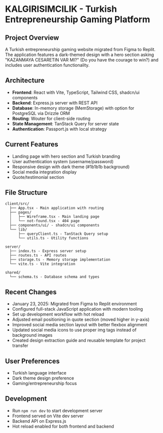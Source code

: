 # KALGIRISIMCILIK - Turkish Entrepreneurship Gaming Platform

## Project Overview
A Turkish entrepreneurship gaming website migrated from Figma to Replit. The application features a dark-themed design with a hero section asking "KAZANMAYA CESARETIN VAR MI?" (Do you have the courage to win?) and includes user authentication functionality.

## Architecture
- **Frontend**: React with Vite, TypeScript, Tailwind CSS, shadcn/ui components
- **Backend**: Express.js server with REST API
- **Database**: In-memory storage (MemStorage) with option for PostgreSQL via Drizzle ORM
- **Routing**: Wouter for client-side routing
- **State Management**: TanStack Query for server state
- **Authentication**: Passport.js with local strategy

## Current Features
- Landing page with hero section and Turkish branding
- User authentication system (username/password)
- Responsive design with dark theme (#1b1b1b background)
- Social media integration display
- Quote/testimonial section

## File Structure
```
client/src/
  ├── App.tsx - Main application with routing
  ├── pages/
  │   ├── Wireframe.tsx - Main landing page
  │   └── not-found.tsx - 404 page
  ├── components/ui/ - shadcn/ui components
  └── lib/
      ├── queryClient.ts - TanStack Query setup
      └── utils.ts - Utility functions

server/
  ├── index.ts - Express server setup
  ├── routes.ts - API routes
  ├── storage.ts - Memory storage implementation
  └── vite.ts - Vite integration

shared/
  └── schema.ts - Database schema and types
```

## Recent Changes
- January 23, 2025: Migrated from Figma to Replit environment
- Configured full-stack JavaScript application with modern tooling
- Set up development workflow with hot reload
- Adjusted email positioning in quote section (moved higher in y-axis)
- Improved social media section layout with better flexbox alignment
- Updated social media icons to use proper img tags instead of background images
- Created design extraction guide and reusable template for project transfer

## User Preferences
- Turkish language interface
- Dark theme design preference
- Gaming/entrepreneurship focus

## Development
- Run `npm run dev` to start development server
- Frontend served on Vite dev server
- Backend API on Express.js
- Hot reload enabled for both frontend and backend